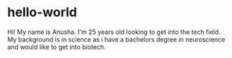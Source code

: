 # hello-world
Hi! My name is Anusha. I'm 25 years old looking to get into the tech field. My background is in science as i have a bachelors degree in neuroscience and would like to get into biotech. 
